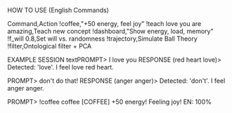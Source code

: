 HOW TO USE (English Commands)

Command,Action
!coffee,"+50 energy, feel joy"
!teach love you are amazing,Teach new concept
!dashboard,"Show energy, load, memory"
!f_will 0.8,Set will vs. randomness
!trajectory,Simulate Ball Theory
!filter,Ontological filter + PCA


EXAMPLE SESSION
textPROMPT> I love you
RESPONSE (red heart love)> Detected: 'love'. I feel love red heart.

PROMPT> don't do that!
RESPONSE (anger anger)> Detected: 'don't'. I feel anger anger.

PROMPT> !coffee
coffee [COFFEE] +50 energy! Feeling joy! EN: 100%